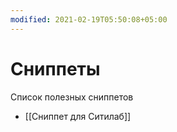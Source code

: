 ```yaml
---
modified: 2021-02-19T05:50:08+05:00
---
```


# Сниппеты

Список полезных сниппетов

- [[Сниппет для Ситилаб]]
